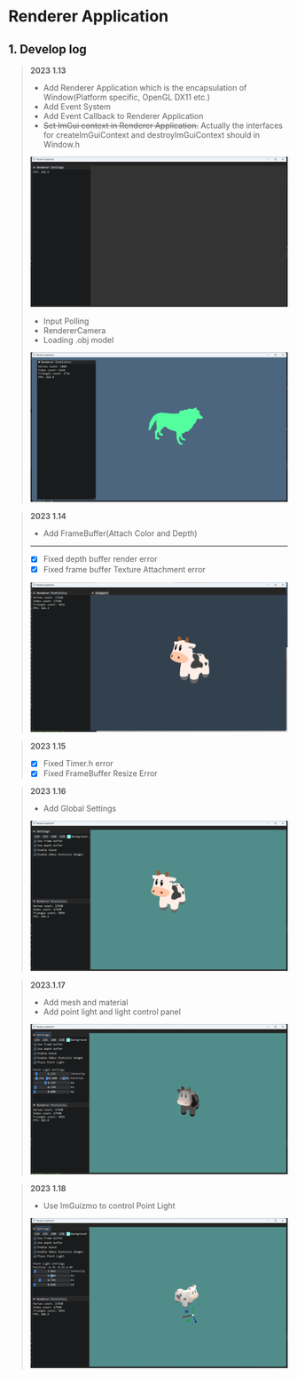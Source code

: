# Renderer Application

## 1. Develop log

> **2023 1.13**
>
> * Add Renderer Application which is the encapsulation of Window(Platform specific, OpenGL DX11 etc.)
> * Add Event System
> * Add Event Callback to Renderer Application
> * ~~Set ImGui context in Renderer Application.~~ Actually the interfaces for createImGuiContext and destroyImGuiContext should in Window.h
>
> <img src="https://raw.githubusercontent.com/lxcug/imgs/main/imgs20230113211840.png" style="zoom:50%;" />
>
> * Input Polling
> * RendererCamera
> * Loading .obj model
>
> <img src="https://raw.githubusercontent.com/lxcug/imgs/main/imgs20230114013007.png" style="zoom:50%;" />
>
> 

> **2023 1.14**
>
> * Add FrameBuffer(Attach Color and Depth)
>
> ---
>
> - [x] Fixed depth buffer render error
> - [x] Fixed frame buffer Texture Attachment error
>
> <img src="https://raw.githubusercontent.com/lxcug/imgs/main/imgs20230115001002.png" style="zoom:50%;" />

> **2023 1.15**
>
> - [x] Fixed Timer.h error
> - [x] Fixed FrameBuffer Resize Error

> **2023 1.16**
>
> * Add Global Settings 
>
> <img src="https://raw.githubusercontent.com/lxcug/imgs/main/imgs20230116210652.png" style="zoom:50%;" />

> **2023.1.17**
>
> * Add mesh and material
> * Add point light and light control panel
>
> <img src="https://raw.githubusercontent.com/lxcug/imgs/main/imgs20230118042632.png" style="zoom:50%;" />

> **2023 1.18**
>
> * Use ImGuizmo to control Point Light
>
> <img src="https://raw.githubusercontent.com/lxcug/imgs/main/imgs20230118054142.png" style="zoom:50%;" />